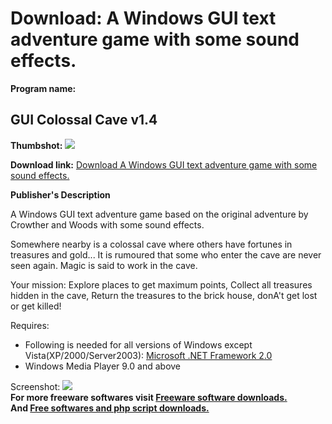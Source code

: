 # Download: A Windows GUI text adventure game with some sound effects.

**Program name:**

## GUI Colossal Cave v1.4

  
**Thumbshot:** ![](http://www.freewarefiles.com/screenshot/colossalcave_md.gif)   
  
**Download link:** [Download A Windows GUI text adventure game with some sound effects.](http://freesoftwares.boysofts.com/GUI-Colossal-Cave-V_program_23416.html)  
  


**Publisher's Description**  
  


A Windows GUI text adventure game based on the original adventure by Crowther and Woods with some sound effects. 

Somewhere nearby is a colossal cave where others have fortunes in treasures and gold... It is rumoured that some who enter the cave are never seen again. Magic is said to work in the cave. 

Your mission: Explore places to get maximum points, Collect all treasures hidden in the cave, Return the treasures to the brick house, donA't get lost or get killed! 

Requires:

  * Following is needed for all versions of Windows except Vista(XP/2000/Server2003): [Microsoft .NET Framework 2.0](http://www.freewarefiles.com/program_10_108_16026.html)
  * Windows Media Player 9.0 and above 

  
  
Screenshot: ![](http://www.freewarefiles.com/screenshot/colossalcave.gif)   
**For more freeware softwares visit [Freeware software downloads.](http://freesoftwares.boysofts.com/)**   
**And [Free softwares and php script downloads.](http://www.boysofts.com/)**
